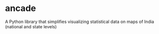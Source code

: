 # ancade
A Python library that simplifies visualizing statistical data on maps of India (national and state levels)

